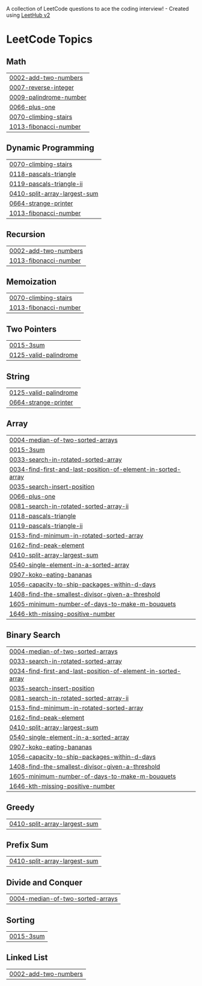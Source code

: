 A collection of LeetCode questions to ace the coding interview! - Created using [LeetHub v2](https://github.com/arunbhardwaj/LeetHub-2.0)
<!---LeetCode Topics Start-->
# LeetCode Topics
## Math
|  |
| ------- |
| [0002-add-two-numbers](https://github.com/AmritParashar1/Leetcode_Questions/tree/master/0002-add-two-numbers) |
| [0007-reverse-integer](https://github.com/AmritParashar1/Leetcode_Questions/tree/master/0007-reverse-integer) |
| [0009-palindrome-number](https://github.com/AmritParashar1/Leetcode_Questions/tree/master/0009-palindrome-number) |
| [0066-plus-one](https://github.com/AmritParashar1/Leetcode_Questions/tree/master/0066-plus-one) |
| [0070-climbing-stairs](https://github.com/AmritParashar1/Leetcode_Questions/tree/master/0070-climbing-stairs) |
| [1013-fibonacci-number](https://github.com/AmritParashar1/Leetcode_Questions/tree/master/1013-fibonacci-number) |
## Dynamic Programming
|  |
| ------- |
| [0070-climbing-stairs](https://github.com/AmritParashar1/Leetcode_Questions/tree/master/0070-climbing-stairs) |
| [0118-pascals-triangle](https://github.com/AmritParashar1/Leetcode_Questions/tree/master/0118-pascals-triangle) |
| [0119-pascals-triangle-ii](https://github.com/AmritParashar1/Leetcode_Questions/tree/master/0119-pascals-triangle-ii) |
| [0410-split-array-largest-sum](https://github.com/AmritParashar1/Leetcode_Questions/tree/master/0410-split-array-largest-sum) |
| [0664-strange-printer](https://github.com/AmritParashar1/Leetcode_Questions/tree/master/0664-strange-printer) |
| [1013-fibonacci-number](https://github.com/AmritParashar1/Leetcode_Questions/tree/master/1013-fibonacci-number) |
## Recursion
|  |
| ------- |
| [0002-add-two-numbers](https://github.com/AmritParashar1/Leetcode_Questions/tree/master/0002-add-two-numbers) |
| [1013-fibonacci-number](https://github.com/AmritParashar1/Leetcode_Questions/tree/master/1013-fibonacci-number) |
## Memoization
|  |
| ------- |
| [0070-climbing-stairs](https://github.com/AmritParashar1/Leetcode_Questions/tree/master/0070-climbing-stairs) |
| [1013-fibonacci-number](https://github.com/AmritParashar1/Leetcode_Questions/tree/master/1013-fibonacci-number) |
## Two Pointers
|  |
| ------- |
| [0015-3sum](https://github.com/AmritParashar1/Leetcode_Questions/tree/master/0015-3sum) |
| [0125-valid-palindrome](https://github.com/AmritParashar1/Leetcode_Questions/tree/master/0125-valid-palindrome) |
## String
|  |
| ------- |
| [0125-valid-palindrome](https://github.com/AmritParashar1/Leetcode_Questions/tree/master/0125-valid-palindrome) |
| [0664-strange-printer](https://github.com/AmritParashar1/Leetcode_Questions/tree/master/0664-strange-printer) |
## Array
|  |
| ------- |
| [0004-median-of-two-sorted-arrays](https://github.com/AmritParashar1/Leetcode_Questions/tree/master/0004-median-of-two-sorted-arrays) |
| [0015-3sum](https://github.com/AmritParashar1/Leetcode_Questions/tree/master/0015-3sum) |
| [0033-search-in-rotated-sorted-array](https://github.com/AmritParashar1/Leetcode_Questions/tree/master/0033-search-in-rotated-sorted-array) |
| [0034-find-first-and-last-position-of-element-in-sorted-array](https://github.com/AmritParashar1/Leetcode_Questions/tree/master/0034-find-first-and-last-position-of-element-in-sorted-array) |
| [0035-search-insert-position](https://github.com/AmritParashar1/Leetcode_Questions/tree/master/0035-search-insert-position) |
| [0066-plus-one](https://github.com/AmritParashar1/Leetcode_Questions/tree/master/0066-plus-one) |
| [0081-search-in-rotated-sorted-array-ii](https://github.com/AmritParashar1/Leetcode_Questions/tree/master/0081-search-in-rotated-sorted-array-ii) |
| [0118-pascals-triangle](https://github.com/AmritParashar1/Leetcode_Questions/tree/master/0118-pascals-triangle) |
| [0119-pascals-triangle-ii](https://github.com/AmritParashar1/Leetcode_Questions/tree/master/0119-pascals-triangle-ii) |
| [0153-find-minimum-in-rotated-sorted-array](https://github.com/AmritParashar1/Leetcode_Questions/tree/master/0153-find-minimum-in-rotated-sorted-array) |
| [0162-find-peak-element](https://github.com/AmritParashar1/Leetcode_Questions/tree/master/0162-find-peak-element) |
| [0410-split-array-largest-sum](https://github.com/AmritParashar1/Leetcode_Questions/tree/master/0410-split-array-largest-sum) |
| [0540-single-element-in-a-sorted-array](https://github.com/AmritParashar1/Leetcode_Questions/tree/master/0540-single-element-in-a-sorted-array) |
| [0907-koko-eating-bananas](https://github.com/AmritParashar1/Leetcode_Questions/tree/master/0907-koko-eating-bananas) |
| [1056-capacity-to-ship-packages-within-d-days](https://github.com/AmritParashar1/Leetcode_Questions/tree/master/1056-capacity-to-ship-packages-within-d-days) |
| [1408-find-the-smallest-divisor-given-a-threshold](https://github.com/AmritParashar1/Leetcode_Questions/tree/master/1408-find-the-smallest-divisor-given-a-threshold) |
| [1605-minimum-number-of-days-to-make-m-bouquets](https://github.com/AmritParashar1/Leetcode_Questions/tree/master/1605-minimum-number-of-days-to-make-m-bouquets) |
| [1646-kth-missing-positive-number](https://github.com/AmritParashar1/Leetcode_Questions/tree/master/1646-kth-missing-positive-number) |
## Binary Search
|  |
| ------- |
| [0004-median-of-two-sorted-arrays](https://github.com/AmritParashar1/Leetcode_Questions/tree/master/0004-median-of-two-sorted-arrays) |
| [0033-search-in-rotated-sorted-array](https://github.com/AmritParashar1/Leetcode_Questions/tree/master/0033-search-in-rotated-sorted-array) |
| [0034-find-first-and-last-position-of-element-in-sorted-array](https://github.com/AmritParashar1/Leetcode_Questions/tree/master/0034-find-first-and-last-position-of-element-in-sorted-array) |
| [0035-search-insert-position](https://github.com/AmritParashar1/Leetcode_Questions/tree/master/0035-search-insert-position) |
| [0081-search-in-rotated-sorted-array-ii](https://github.com/AmritParashar1/Leetcode_Questions/tree/master/0081-search-in-rotated-sorted-array-ii) |
| [0153-find-minimum-in-rotated-sorted-array](https://github.com/AmritParashar1/Leetcode_Questions/tree/master/0153-find-minimum-in-rotated-sorted-array) |
| [0162-find-peak-element](https://github.com/AmritParashar1/Leetcode_Questions/tree/master/0162-find-peak-element) |
| [0410-split-array-largest-sum](https://github.com/AmritParashar1/Leetcode_Questions/tree/master/0410-split-array-largest-sum) |
| [0540-single-element-in-a-sorted-array](https://github.com/AmritParashar1/Leetcode_Questions/tree/master/0540-single-element-in-a-sorted-array) |
| [0907-koko-eating-bananas](https://github.com/AmritParashar1/Leetcode_Questions/tree/master/0907-koko-eating-bananas) |
| [1056-capacity-to-ship-packages-within-d-days](https://github.com/AmritParashar1/Leetcode_Questions/tree/master/1056-capacity-to-ship-packages-within-d-days) |
| [1408-find-the-smallest-divisor-given-a-threshold](https://github.com/AmritParashar1/Leetcode_Questions/tree/master/1408-find-the-smallest-divisor-given-a-threshold) |
| [1605-minimum-number-of-days-to-make-m-bouquets](https://github.com/AmritParashar1/Leetcode_Questions/tree/master/1605-minimum-number-of-days-to-make-m-bouquets) |
| [1646-kth-missing-positive-number](https://github.com/AmritParashar1/Leetcode_Questions/tree/master/1646-kth-missing-positive-number) |
## Greedy
|  |
| ------- |
| [0410-split-array-largest-sum](https://github.com/AmritParashar1/Leetcode_Questions/tree/master/0410-split-array-largest-sum) |
## Prefix Sum
|  |
| ------- |
| [0410-split-array-largest-sum](https://github.com/AmritParashar1/Leetcode_Questions/tree/master/0410-split-array-largest-sum) |
## Divide and Conquer
|  |
| ------- |
| [0004-median-of-two-sorted-arrays](https://github.com/AmritParashar1/Leetcode_Questions/tree/master/0004-median-of-two-sorted-arrays) |
## Sorting
|  |
| ------- |
| [0015-3sum](https://github.com/AmritParashar1/Leetcode_Questions/tree/master/0015-3sum) |
## Linked List
|  |
| ------- |
| [0002-add-two-numbers](https://github.com/AmritParashar1/Leetcode_Questions/tree/master/0002-add-two-numbers) |
<!---LeetCode Topics End-->